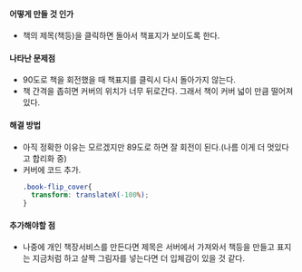 #### 어떻게 만들 것 인가  
  - 책의 제목(책등)을 클릭하면 돌아서 책표지가 보이도록 한다.  

#### 나타난 문제점  
  - 90도로 책을 회전했을 때 책표지를 클릭시 다시 돌아가지 않는다.
  - 책 간격을 좁히면 커버의 위치가 너무 뒤로간다.  그래서 책이 커버 넓이 만큼 떨어져 있다.  

#### 해결 방법  
  - 아직 정확한 이유는 모르겠지만 89도로 하면 잘 회전이 된다.(나름 이게 더 멋있다고 합리화 중)  
  - 커버에 코드 추가.
    ```css
    .book-flip_cover{
      transform: translateX(-100%);
    }
    ```  

#### 추가해야할 점  
  - 나중에 개인 책장서비스를 만든다면 제목은 서버에서 가져와서 책등을 만들고 표지는 지금처럼 하고 살짝 그림자를 넣는다면 더 입체감이 있을 것 같다.  
